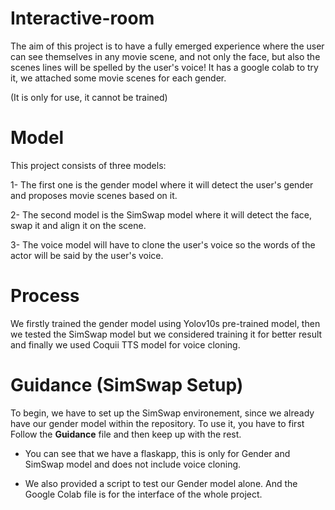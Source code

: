 # Interactive-room
The aim of this project is to have a fully emerged experience where the user can see themselves in  any movie scene, and not only the face, but also the scenes lines will be spelled by the user's voice! It has a google colab to try it, we attached some movie scenes for each gender.

(It is only for use, it cannot be trained)


# Model
This project consists of three models:

1- The first one is the gender model where it will detect the user's gender and proposes movie scenes based on it.

2- The second model is the SimSwap model where it will detect the face, swap it and align it on the scene.

3- The voice model will have to clone the user's voice so the words of the actor will be said by the user's voice.

# Process
We firstly trained the gender model using Yolov10s pre-trained model, then we tested the SimSwap model but we considered training it for better result and finally we used Coquii TTS model for voice cloning.

# Guidance (SimSwap Setup)
To begin, we have to set up the SimSwap environement, since we already have our gender model within the repository. To use it, you have to first Follow the **Guidance** file and then keep up with the rest.

- You can see that we have a flaskapp, this is only for Gender and SimSwap model and does not include voice cloning.
+ We also provided a script to test our Gender model alone. And the Google Colab file is for the interface of the whole project.
